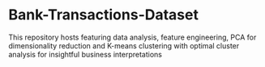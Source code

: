 # Bank-Transactions-Dataset
This repository hosts featuring data analysis, feature engineering, PCA for dimensionality reduction and K-means clustering with optimal cluster analysis for insightful business interpretations 
